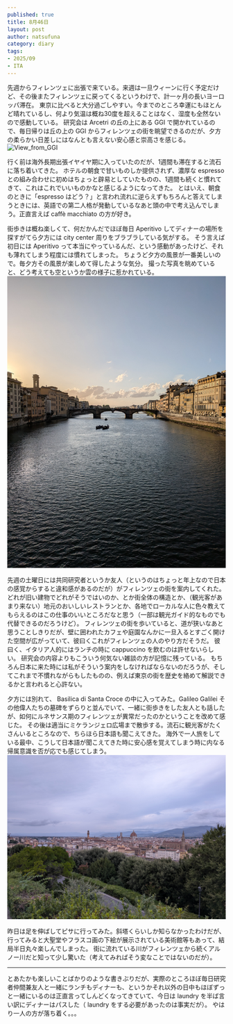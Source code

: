 ```yaml
--- 
published: true
title: 8月46日
layout: post
author: natsufuna
category: diary
tags: 
- 2025/09
- ITA
---
```

先週からフィレンツェに出張で来ている。来週は一旦ウィーンに行く予定だけど、その後またフィレンツェに戻ってくるというわけで、計一ヶ月の長いヨーロッパ滞在。
東京に比べると大分過ごしやすい。今までのところ幸運にもほとんど晴れているし、何より気温は概ね30度を超えることはなく、湿度も全然ないので感動している。
研究会は Arcetri の丘の上にある GGI で開かれているので、毎日帰りは丘の上の GGI からフィレンツェの街を眺望できるのだが、夕方の柔らかい日差しにはなんとも言えない安心感と崇高さを感じる。
![View_from_GGI](/assets/images/2025/Sep/20250909_view_from_GGI.jpg)

行く前は海外長期出張イヤイヤ期に入っていたのだが、1週間も滞在すると流石に落ち着いてきた。
ホテルの朝食で甘いものしか提供されず、濃厚な espresso との組み合わせに初めはちょっと辟易としていたものの、1週間も続くと慣れてきて、これはこれでいいものかなと感じるようになってきた。
とはいえ、朝食のときに「espresso はどう？」と言われ流れに逆らえずもちろんと答えてしまうときには、英語での第二人格が発動しているなあと頭の中で考え込んでしまう。正直言えば caffè macchiato の方が好き。

街歩きは概ね楽しくて、何だかんだでほぼ毎日 Aperitivo してディナーの場所を探すがてら夕方には city center 周りをブラブラしている気がする。
そう言えば初日には Aperitivo って本当にやっているんだ、という感動があったけど、それも薄れてしまう程度には慣れてしまった。
ちょうど夕方の風景が一番美しいので。毎夕方その風景が楽しめて得したような気分。
撮った写真を眺めていると、どう考えても空というか雲の様子に惹かれている。
![View_from_GGI](/assets/images/2025/Sep/20250911_view_from_bridge.jpg)

先週の土曜日には共同研究者というか友人（というのはちょっと年上なので日本の感覚からすると違和感があるのだが）がフィレンツェの街を案内してくれた。どれが旧い建物でどれがそうではいのか、とか街全体の構造とか、（観光客があまり来ない）地元のおいしいレストランとか、各地でローカルな人に色々教えてもらえるのはこの仕事のいいところだなと思う（一部は観光ガイド的なものでも代替できるのだろうけど）。
フィレンツェの街を歩いていると、道が狭いなあと思うことしきりだが、壁に囲われたカフェや庭園なんかに一旦入るとすごく開けた空間が広がっていて、彼曰くこれがフィレンツェの人のやり方だそうだ。
彼曰く、イタリア人的にはランチの時に cappuccino を飲むのは許せないらしい。
研究会の内容よりもこういう何気ない雑談の方が記憶に残っている。
もちろん日本に来た時には私がそういう案内をしなければならないのだろうが、そしてこれまで不慣れながらもしたものの、例えば東京の街を歴史を絡めて解説できるかと言われると心許ない。

夕方には別れて、 Basilica di Santa Croce の中に入ってみた。Galileo Galilei その他偉人たちの墓碑をずらりと並んでいて、一緒に街歩きをした友人とも話したが、如何にルネサンス期のフィレンツェが異常だったのかということを改めて感じた。
その後は適当にミケランジェロ広場まで散歩する。流石に観光客がたくさんいるところなので、ちらほら日本語も聞こえてきた。
海外で一人旅をしている最中、こうして日本語が聞こえてきた時に安心感を覚えてしまう時に内なる帰属意識を否が応でも感じてしまう。
![View_from_GGI](/assets/images/2025/Sep/20250913_view_from_plaza.jpg)

昨日は足を伸ばしてピサに行ってみた。斜塔くらいしか知らなかったわけだが、行ってみると大聖堂やフラスコ画の下絵が展示されている美術館等もあって、結局半日丸々楽しんでしまった。
街に流れている川がフィレンツェから続くアルノー川だと知って少し驚いた（考えてみればそう変なことではないのだが）。

---
とあたかも楽しいことばかりのような書きぶりだが、実際のところほぼ毎日研究者仲間兼友人と一緒にランチもディナーも、というかそれ以外の日中もほぼずっと一緒にいるのは正直言ってしんどくなってきていて、今日は laundry を半ば言い訳にディナーはパスした（ laundry をする必要があったのは事実だが）。
やはり一人の方が落ち着く。。。